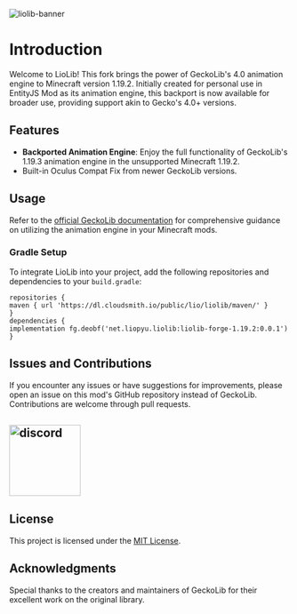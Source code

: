 ![liolib-banner](https://i.ibb.co/dM3r3L1/liolib-banner.png)

# Introduction
Welcome to LioLib! This fork brings the power of GeckoLib's 4.0 animation engine to Minecraft version 1.19.2. Initially created for personal use in EntityJS Mod as its animation engine, this backport is now available for broader use, providing support akin to Gecko's 4.0+ versions.

## Features
- **Backported Animation Engine**: Enjoy the full functionality of GeckoLib's 1.19.3 animation engine in the unsupported Minecraft 1.19.2.
- Built-in Oculus Compat Fix from newer GeckoLib versions.

## Usage
Refer to the [official GeckoLib documentation](https://github.com/bernie-g/geckolib/wiki) for comprehensive guidance on utilizing the animation engine in your Minecraft mods.

### Gradle Setup
To integrate LioLib into your project, add the following repositories and dependencies to your `build.gradle`:
```
repositories {
maven { url 'https://dl.cloudsmith.io/public/lio/liolib/maven/' }
}
dependencies {
implementation fg.deobf('net.liopyu.liolib:liolib-forge-1.19.2:0.0.1')
}
```

## Issues and Contributions
If you encounter any issues or have suggestions for improvements, please open an issue on this mod's GitHub repository instead of GeckoLib. Contributions are welcome through pull requests.

## <a href="https://discord.gg/pGkUmgGcsY">
##    <img src="https://i.ibb.co/qDNhg49/636e0a6a49cf127bf92de1e2-icon-clyde-blurple-RGB.png" alt="discord" width="128" />
## </a>
## License
This project is licensed under the [MIT License](https://github.com/liopyu/liolib/blob/master/LICENSE).

## Acknowledgments
Special thanks to the creators and maintainers of GeckoLib for their excellent work on the original library.
